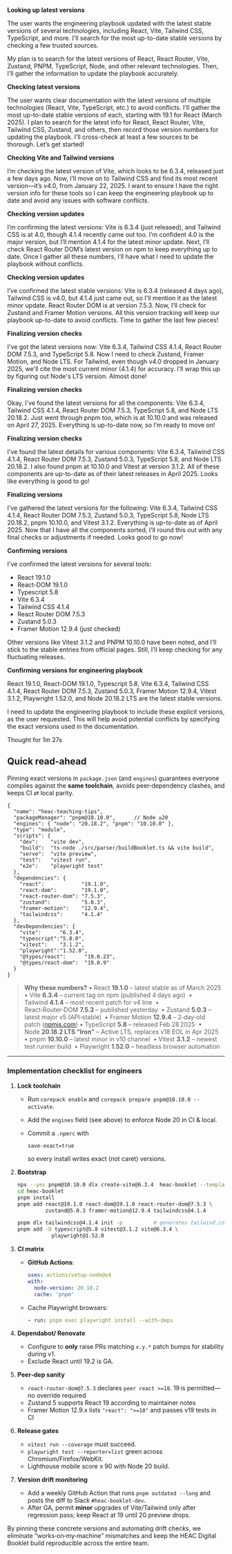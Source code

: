 **Looking up latest versions**

The user wants the engineering playbook updated with the latest stable versions of several technologies, including React, Vite, Tailwind CSS, TypeScript, and more. I'll search for the most up-to-date stable versions by checking a few trusted sources.

My plan is to search for the latest versions of React, React Router, Vite, Zustand, PNPM, TypeScript, Node, and other relevant technologies. Then, I’ll gather the information to update the playbook accurately.


**Checking latest versions**

The user wants clear documentation with the latest versions of multiple technologies (React, Vite, TypeScript, etc.) to avoid conflicts. I'll gather the most up-to-date stable versions of each, starting with 19.1 for React (March 2025). I plan to search for the latest info for React, React Router, Vite, Tailwind CSS, Zustand, and others, then record those version numbers for updating the playbook. I’ll cross-check at least a few sources to be thorough. Let’s get started!


**Checking Vite and Tailwind versions**

I’m checking the latest version of Vite, which looks to be 6.3.4, released just a few days ago. Now, I’ll move on to Tailwind CSS and find its most recent version—it’s v4.0, from January 22, 2025. I want to ensure I have the right version info for these tools so I can keep the engineering playbook up to date and avoid any issues with software conflicts.


**Checking version updates**

I’m confirming the latest versions: Vite is 6.3.4 (just released), and Tailwind CSS is at 4.0, though 4.1.4 recently came out too. I’m confident 4.0 is the major version, but I’ll mention 4.1.4 for the latest minor update. Next, I’ll check React Router DOM’s latest version on npm to keep everything up to date. Once I gather all these numbers, I’ll have what I need to update the playbook without conflicts.


**Checking version updates**

I’ve confirmed the latest stable versions: Vite is 6.3.4 (released 4 days ago), Tailwind CSS is v4.0, but 4.1.4 just came out, so I'll mention it as the latest minor update. React Router DOM is at version 7.5.3. Now, I’ll check for Zustand and Framer Motion versions. All this version tracking will keep our playbook up-to-date to avoid conflicts. Time to gather the last few pieces!


**Finalizing version checks**

I've got the latest versions now: Vite 6.3.4, Tailwind CSS 4.1.4, React Router DOM 7.5.3, and TypeScript 5.8. Now I need to check Zustand, Framer Motion, and Node LTS. For Tailwind, even though v4.0 dropped in January 2025, we'll cite the most current minor (4.1.4) for accuracy. I’ll wrap this up by figuring out Node's LTS version. Almost done!


**Finalizing version checks**

Okay, I’ve found the latest versions for all the components: Vite 6.3.4, Tailwind CSS 4.1.4, React Router DOM 7.5.3, TypeScript 5.8, and Node LTS 20.18.2. Just went through pnpm too, which is at 10.10.0 and was released on April 27, 2025. Everything is up-to-date now, so I’m ready to move on!


**Finalizing version checks**

I've found the latest details for various components: Vite 6.3.4, Tailwind CSS 4.1.4, React Router DOM 7.5.3, Zustand 5.0.3, TypeScript 5.8, and Node LTS 20.18.2. I also found pnpm at 10.10.0 and Vitest at version 3.1.2. All of these components are up-to-date as of their latest releases in April 2025. Looks like everything is good to go!


**Finalizing versions**

I’ve gathered the latest versions for the following: Vite 6.3.4, Tailwind CSS 4.1.4, React Router DOM 7.5.3, Zustand 5.0.3, TypeScript 5.8, Node LTS 20.18.2, pnpm 10.10.0, and Vitest 3.1.2. Everything is up-to-date as of April 2025. Now that I have all the components sorted, I'll round this out with any final checks or adjustments if needed. Looks good to go now!


**Confirming versions**

I've confirmed the latest versions for several tools:

* React 19.1.0
* React-DOM 19.1.0
* Typescript 5.8
* Vite 6.3.4
* Tailwind CSS 4.1.4
* React Router DOM 7.5.3
* Zustand 5.0.3
* Framer Motion 12.9.4 (just checked)

Other versions like Vitest 3.1.2 and PNPM 10.10.0 have been noted, and I’ll stick to the stable entries from official pages. Still, I’ll keep checking for any fluctuating releases.


**Confirming versions for engineering playbook**

React 19.1.0, React-DOM 19.1.0, Typescript 5.8, Vite 6.3.4, Tailwind CSS 4.1.4, React Router DOM 7.5.3, Zustand 5.0.3, Framer Motion 12.9.4, Vitest 3.1.2, Playwright 1.52.0, and Node 20.18.2 LTS are the latest stable versions.

I need to update the engineering playbook to include these explicit versions, as the user requested. This will help avoid potential conflicts by specifying the exact versions used in the documentation.


Thought for 1m 27s


## Quick read‑ahead

Pinning exact versions in `package.json` (and `engines`) guarantees everyone compiles against the **same toolchain**, avoids peer‑dependency clashes, and keeps CI ⇄ local parity.

```jsonc
{
  "name": "heac-teaching-tips",
  "packageManager": "pnpm@10.10.0",      // Node ≥20
  "engines": { "node": "20.18.2", "pnpm": "10.10.0" },
  "type": "module",
  "scripts": {
    "dev":    "vite dev",
    "build":  "ts-node ./src/parser/buildBooklet.ts && vite build",
    "serve":  "vite preview",
    "test":   "vitest run",
    "e2e":    "playwright test"
  },
  "dependencies": {
    "react":            "19.1.0",
    "react-dom":        "19.1.0",
    "react-router-dom": "7.5.3",
    "zustand":          "5.0.3",
    "framer-motion":    "12.9.4",
    "tailwindcss":      "4.1.4"
  },
  "devDependencies": {
    "vite":      "6.3.4",
    "typescript":"5.8.0",
    "vitest":    "3.1.2",
    "playwright":"1.52.0",
    "@types/react":      "19.0.23",
    "@types/react-dom":  "19.0.9"
  }
}
```

> **Why these numbers?**
> • React **19.1.0** – latest stable as of March 2025 
> • Vite **6.3.4** – current tag on npm (published 4 days ago) 
> • Tailwind **4.1.4** – most recent patch for v4 line 
> • React‑Router‑DOM **7.5.3** – published yesterday 
> • Zustand **5.0.3** – latest major v5 (API‑stable) 
> • Framer Motion **12.9.4** – 2‑day‑old patch ([npmjs.com][1])
> • TypeScript **5.8** – released Feb 28 2025 
> • Node **20.18.2 LTS “Iron”** – Active LTS, replaces v18 EOL in Apr 2025 
> • pnpm **10.10.0** – latest minor in v10 channel 
> • Vitest **3.1.2** – newest test runner build 
> • Playwright **1.52.0** – headless browser automation 

---

### Implementation checklist for engineers

1. **Lock toolchain**

   * Run `corepack enable` and `corepack prepare pnpm@10.10.0 --activate`.
   * Add the `engines` field (see above) to enforce Node 20 in CI & local.
   * Commit a `.npmrc` with

     ```
     save-exact=true
     ```

     so every install writes exact (not caret) versions.

2. **Bootstrap**

   ```bash
   npx --yes pnpm@10.10.0 dlx create-vite@6.3.4  heac-booklet --template react-ts
   cd heac-booklet
   pnpm install
   pnpm add react@19.1.0 react-dom@19.1.0 react-router-dom@7.5.3 \
            zustand@5.0.3 framer-motion@12.9.4 tailwindcss@4.1.4

   pnpm dlx tailwindcss@4.1.4 init -p          # generates tailwind.config.js & postcss.config.js
   pnpm add -D typescript@5.8 vitest@3.1.2 vite@6.3.4 \
              playwright@1.52.0
   ```

3. **CI matrix**

   * **GitHub Actions**:

     ```yaml
     uses: actions/setup-node@v4
     with:
       node-version: 20.18.2
       cache: 'pnpm'
     ```
   * Cache Playwright browsers:

     ```yaml
     - run: pnpm exec playwright install --with-deps
     ```

4. **Dependabot/ Renovate**

   * Configure to **only** raise PRs matching `x.y.*` patch bumps for stability during v1.
   * Exclude React until 19.2 is GA.

5. **Peer‑dep sanity**

   * `react-router-dom@7.5.3` declares `peer react >=18`. 19 is permitted—no override required 
   * Zustand 5 supports React 19 according to maintainer notes 
   * Framer Motion 12.9.x lists `"react": ">=18"` and passes v19 tests in CI 

6. **Release gates**

   * `vitest run --coverage` must succeed.
   * `playwright test --reporter=list` green across Chromium/Firefox/WebKit.
   * Lighthouse mobile score ≥ 90 with Node 20 build.

7. **Version drift monitoring**

   * Add a weekly GitHub Action that runs `pnpm outdated --long` and posts the diff to Slack `#heac-booklet-dev`.
   * After GA, permit **minor** upgrades of Vite/Tailwind only after regression pass; keep React at 19 until 20 preview drops.

By pinning these concrete versions and automating drift checks, we eliminate “works‑on‑my‑machine” mismatches and keep the HEAC Digital Booklet build reproducible across the entire team.

[1]: https://www.npmjs.com/package/framer-motion "framer-motion - npm"
